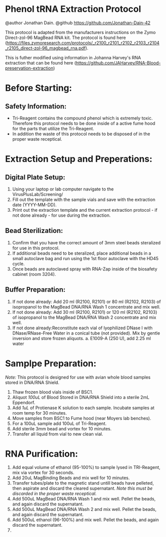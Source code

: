 # Phenol tRNA Extraction Protocol
@author Jonathan Dain. 
@github https://github.com/Jonathan-Dain-42

This protocol is adapted from the manufacturers instructions on the Zymo Direct-zol-96 MagBead RNA kit. The protocol is found here (https://files.zymoresearch.com/protocols/_r2100_r2101_r2102_r2103_r2104_r2105_direct-zol-96_magbead_rna.pdf).

This is futher modified using information in Johanna Harvey's RNA extraction that can be found here (https://github.com/JAHarvey/RNA-Blood-preservation-extraction)
# Before Starting:
## Safety Information:
- Tri-Reagent contains the compound phenol which is extremely toxic. Therefore this protocol needs to be done inside of a active fume hood for the parts that utilize the Tri-Reagent. 
- In addition the waste of this protocol needs to be disposed of in the proper waste receptical.
# Extraction Setup and Preperations:
## Digital Plate Setup:
1. Using your laptop or lab computer navigate to the VirusPlusLab/Screening/
2. Fill out the template with the sample vials and save with the extraction date (YYYY-MM-DD).
3. Print out the extraction template and the current extraction protocol - if not done already - for use during the extraction. 
## Bead Sterilization:
1. Confirm that you have the correct amount of 3mm steel beads steralized for use in this protocol. 
2. If additional beads need to be steralized, place additional beads in a small autoclave bag and run using the 1st floor autoclave with the HD45 cycle. 
3. Once beads are autoclaved spray with RNA-Zap inside of the biosafety cabinet (room 3204). 
## Buffer Preparation:
1. If not done already: Add 20 ml (R2100, R2101) or 80 ml (R2102, R2103) of isopropanol to the MagBead DNA/RNA Wash 1 concentrate and mix well. 
2. If not done already: Add 30 ml (R2100, R2101) or 120 ml (R2102, R2103) of isopropanol to the MagBead DNA/RNA Wash 2 concentrate and mix well. 
3. If not done already:Reconstitute each vial of lyophilized DNase I with DNase/RNase-Free Water in a conical tube (not provided).  Mix by gentle inversion and store frozen aliquots. 
  a. E1009-A (250 U), add 2.25 ml water  

# Samplpe Preparation:
*Note:* This protocol is designed for use with avian whole blood samples stored in DNA/RNA Shield. 
1. Thaw frozen blood vials inside of BSC1. 
2. Aliquot *100uL* of Blood Stored in DNA/RNA Shield into a sterile 2mL Eppendorf.
3. Add *1uL* of Protienase K solution to each sample. Incubate samples at room temp for 30 minutes. 
4. Move samples from BSC1 to Fume hood (near Moyers lab benches).
5. For a 100uL sample add 100uL of Tri-Reagent. 
6. Add sterile 3mm bead and vortex for 10 minutes.
7. Transfer all liquid from vial to new clean vial.

# RNA Purification:
1. Add equal volume of ethanol (95-100%) to sample lysed in TRI-Reagent, mix via vortex for 30 seconds.
2. Add 20uL MagBinding Beads and mix well for 10 minutes.
3. Transfer tubes/plate to the magnetic stand untill beads have pelleted, then aspirate and discard the cleared supernatant. *Note this must be discarded in the proper waste receptical.*
4. Add 500uL MagBead DNA/RNA Wash 1 and mix well. Pellet the beads, and again discard the supernatant.
5. Add 500uL MagBead DNA/RNA Wash 2 and mix well. Pellet the beads, and again discard the supernatant.
6. Add 500uL ethanol (96-100%) and mix well. Pellet the beads, and again discard the supernatant.
7. 
